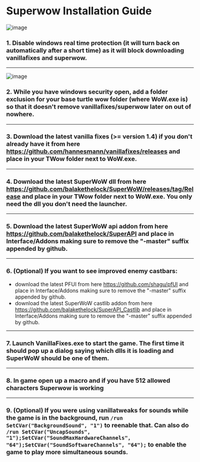 # Superwow Installation Guide
![image](https://github.com/pepopo978/SuperwowInstallation/assets/149287158/833d8d7e-c0c9-456a-9886-dc913ec07bfa)
### 1.  Disable windows real time protection (it will turn back on automatically after a short time) as it will block downloading vanillafixes and superwow.  
<hr>

![image](https://github.com/pepopo978/SuperwowInstallation/assets/149287158/4e54f864-445b-4fb8-a8f6-f1c58eb53fc1)
### 2.  While you have windows security open, add a folder exclusion for your base turtle wow folder (where WoW.exe is) so that it doesn't remove vanillafixes/superwow later on out of nowhere.
<hr>

### 3.  Download the latest vanilla fixes (>= version 1.4) if you don't already have it from here https://github.com/hannesmann/vanillafixes/releases and place in your TWow folder next to WoW.exe.
<hr>

### 4.  Download the latest SuperWoW dll from here https://github.com/balakethelock/SuperWoW/releases/tag/Release and place in your TWow folder next to WoW.exe.  You only need the dll you don't need the launcher.
<hr>

### 5.  Download the latest SuperWoW api addon from here https://github.com/balakethelock/SuperAPI and place in Interface/Addons making sure to remove the "-master" suffix appended by github.
<hr>

### 6.  (Optional) If you want to see improved enemy castbars:
- download the latest PFUI from here https://github.com/shagu/pfUI and place in Interface/Addons making sure to remove the "-master" suffix appended by github.
- download the latest SuperWoW castlib addon from here https://github.com/balakethelock/SuperAPI_Castlib and place in Interface/Addons making sure to remove the "-master" suffix appended by github.
<hr>

### 7.  Launch VanillaFixes.exe to start the game.  The first time it should pop up a dialog saying which dlls it is loading and SuperWoW should be one of them.
<hr>

### 8.  In game open up a macro and if you have 512 allowed characters Superwow is working
<hr>

### 9.  (Optional) If you were using vanillatweaks for sounds while the game is in the background, run `/run SetCVar("BackgroundSound", "1")` to reenable that.  Can also do `/run SetCVar("UncapSounds", "1");SetCVar("SoundMaxHardwareChannels", "64");SetCVar("SoundSoftwareChannels", "64");` to enable the game to play more simultaneous sounds.
 
